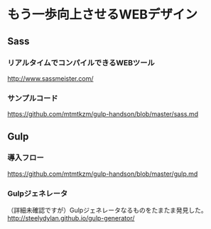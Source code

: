 # もう一歩向上させるWEBデザイン

## Sass
### リアルタイムでコンパイルできるWEBツール
http://www.sassmeister.com/

### サンプルコード
https://github.com/mtmtkzm/gulp-handson/blob/master/sass.md

## Gulp
### 導入フロー
https://github.com/mtmtkzm/gulp-handson/blob/master/gulp.md

### Gulpジェネレータ
（詳細未確認ですが）Gulpジェネレータなるものをたまたま発見した。  
http://steelydylan.github.io/gulp-generator/
